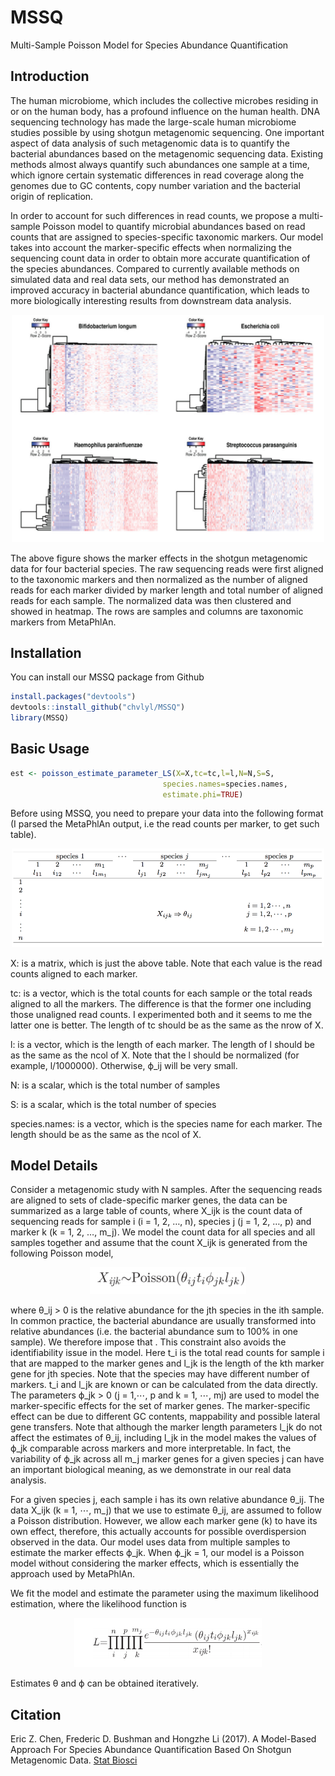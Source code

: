# MSSQ
Multi-Sample Poisson Model for Species Abundance Quantification

## Introduction
The human microbiome, which includes the collective microbes residing in or on the human body, has a profound influence on the human health. DNA sequencing technology has made the large-scale human microbiome studies possible by using shotgun metagenomic sequencing. One important aspect of data analysis of such metagenomic data is to quantify the bacterial abundances based on the metagenomic sequencing data. Existing methods almost always quantify such abundances one sample at a time, which ignore certain systematic differences in read coverage along the genomes due to GC contents, copy number variation and the bacterial origin of replication. 

In order to account for such differences in read counts, we propose a multi-sample Poisson model to quantify microbial abundances based on read counts that are assigned to species-specific taxonomic markers. Our model takes into account the marker-specific effects when normalizing the sequencing count data in order to obtain more accurate quantification of the species abundances. Compared to currently available methods on simulated data and real data sets, our method has demonstrated an improved accuracy in bacterial abundance quantification, which leads to more biologically interesting results from downstream data analysis.


<p align="center">
  <img src="images/marker_effect.png" width="500"/>
</p>
The above figure shows the marker effects in the shotgun metagenomic data for four bacterial species. The raw sequencing reads were first aligned to the taxonomic markers and then normalized as the number of aligned reads for each marker divided by marker length and total number of aligned reads for each sample. The normalized data was then clustered and showed in heatmap. The rows are samples and columns are taxonomic markers from MetaPhlAn.


## Installation
You can install our MSSQ package from Github
```r
install.packages("devtools")
devtools::install_github("chvlyl/MSSQ")
library(MSSQ)
```

## Basic Usage
```r
est <- poisson_estimate_parameter_LS(X=X,tc=tc,l=l,N=N,S=S,
                                  species.names=species.names,
                                  estimate.phi=TRUE)
```

Before using MSSQ, you need to prepare your data into the following format (I parsed the MetaPhlAn output, i.e the read counts per marker, to get such table).
<p align="center">
  <img src="images/table.png" width="500"/>
</p>

X: is a matrix, which is just the above table. Note that each value is the read counts aligned to each marker.

tc: is a vector, which is the total counts for each sample or the total reads aligned to all the markers. The difference is that the former one including those unaligned read counts. I experimented both and it seems to me the latter one is better. The length of tc should be as the same as the nrow of X.

l: is a vector, which is the length of each marker. The length of l should be as the same as the ncol of X. Note that the l should be normalized (for example, l/1000000). Otherwise, ϕ_ij will be very small. 

N: is a scalar, which is the total number of samples

S: is a scalar, which is the total number of species

species.names: is a vector, which is the species name for each marker. The length should be as the same as the ncol of X.

## Model Details
Consider a metagenomic study with N samples. After the sequencing reads are aligned to
sets of clade-specific marker genes, the data can be summarized as a large table of counts, where X_ijk is the count data of sequencing reads for sample i (i = 1, 2, …, n), species j (j = 1, 2, …, p) and marker k (k = 1, 2, …, m_j). We model the count data for all species and all samples together and assume that the count X_ijk is generated from the following Poisson model,

<p align="center">
  <img src="images/eqn1.png" width="250"/>
</p>

where θ_ij > 0 is the relative abundance for the jth species in the ith sample. In common practice, the bacterial abundance are usually transformed into relative abundances (i.e. the bacterial abundance sum to 100% in one sample). We therefore impose that .
This constraint also avoids the identifiability issue in the model. Here t_i is the total read counts for sample i that are mapped to the marker genes and l_jk is the length of the kth marker gene for jth species. Note that the species may have different number of markers. t_i and l_jk are known or can be calculated from the data directly. The parameters ϕ_jk > 0 (j = 1,⋯, p and k = 1, ⋯, mj) are used to model the marker-specific effects for the set of marker genes. The marker-specific effect can be due to different GC contents, mappability and possible lateral gene transfers. Note that although the marker length parameters l_jk do not
affect the estimates of θ_ij, including l_jk in the model makes the values of ϕ_jk comparable across markers and more interpretable. In fact, the variability of ϕ_jk across all m_j marker genes for a given species j can have an important biological meaning, as we demonstrate in our real data analysis. 

For a given species j, each sample i has its own relative abundance θ_ij. The data X_ijk (k = 1, ⋯, m_j) that we use to estimate θ_ij, are assumed to follow a Poisson distribution. However, we allow each marker gene (k) to have its own effect, therefore, this actually accounts for possible overdispersion observed in the data. Our model uses data from multiple samples to estimate the marker effects ϕ_jk. When ϕ_jk = 1, our model is a Poisson model without considering the marker effects, which is essentially the approach used by MetaPhlAn.

We fit the model and estimate the parameter using the maximum likelihood estimation, where the likelihood function is
<p align="center">
  <img src="images/eqn2.png" width="300"/>
</p>
Estimates θ and ϕ can be obtained iteratively. 



## Citation
Eric Z. Chen, Frederic D. Bushman and Hongzhe Li (2017). A Model-Based Approach For Species Abundance Quantification Based On Shotgun Metagenomic Data. [Stat Biosci](https://www.ncbi.nlm.nih.gov/pmc/articles/PMC5612490/pdf/nihms792800.pdf)
